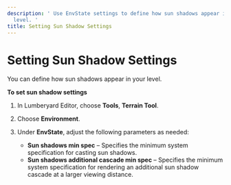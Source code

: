```yaml
---
description: ' Use EnvState settings to define how sun shadows appear in your &ALYlong;
  level. '
title: Setting Sun Shadow Settings
---
```

# Setting Sun Shadow Settings<a name="sky-day-sun-shadows-params"></a>

You can define how sun shadows appear in your level\.

**To set sun shadow settings**

1. In Lumberyard Editor, choose **Tools**, **Terrain Tool**\.

1. Choose **Environment**\.

1. Under **EnvState**, adjust the following parameters as needed:
   + **Sun shadows min spec** – Specifies the minimum system specification for casting sun shadows\.
   + **Sun shadows additional cascade min spec** – Specifies the minimum system specification for rendering an additional sun shadow cascade at a larger viewing distance\.